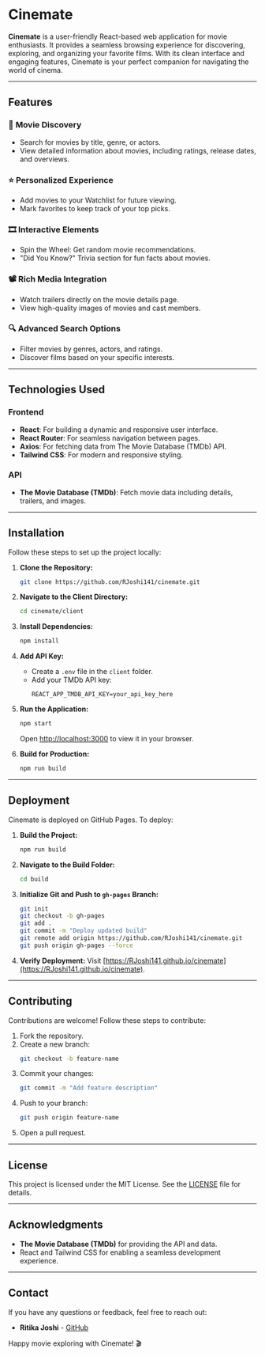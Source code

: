 # Cinemate

**Cinemate** is a user-friendly React-based web application for movie enthusiasts. It provides a seamless browsing experience for discovering, exploring, and organizing your favorite films. With its clean interface and engaging features, Cinemate is your perfect companion for navigating the world of cinema.

---

## Features

### 🎥 **Movie Discovery**
- Search for movies by title, genre, or actors.
- View detailed information about movies, including ratings, release dates, and overviews.

### ⭐ **Personalized Experience**
- Add movies to your Watchlist for future viewing.
- Mark favorites to keep track of your top picks.

### 🎞️ **Interactive Elements**
- Spin the Wheel: Get random movie recommendations.
- "Did You Know?" Trivia section for fun facts about movies.

### 📽️ **Rich Media Integration**
- Watch trailers directly on the movie details page.
- View high-quality images of movies and cast members.

### 🔍 **Advanced Search Options**
- Filter movies by genres, actors, and ratings.
- Discover films based on your specific interests.

---

## Technologies Used

### Frontend
- **React**: For building a dynamic and responsive user interface.
- **React Router**: For seamless navigation between pages.
- **Axios**: For fetching data from The Movie Database (TMDb) API.
- **Tailwind CSS**: For modern and responsive styling.

### API
- **The Movie Database (TMDb)**: Fetch movie data including details, trailers, and images.

---

## Installation

Follow these steps to set up the project locally:

1. **Clone the Repository:**
   ```bash
   git clone https://github.com/RJoshi141/cinemate.git
   ```

2. **Navigate to the Client Directory:**
   ```bash
   cd cinemate/client
   ```

3. **Install Dependencies:**
   ```bash
   npm install
   ```

4. **Add API Key:**
   - Create a `.env` file in the `client` folder.
   - Add your TMDb API key:
     ```env
     REACT_APP_TMDB_API_KEY=your_api_key_here
     ```

5. **Run the Application:**
   ```bash
   npm start
   ```
   Open [http://localhost:3000](http://localhost:3000) to view it in your browser.

6. **Build for Production:**
   ```bash
   npm run build
   ```

---

## Deployment

Cinemate is deployed on GitHub Pages. To deploy:

1. **Build the Project:**
   ```bash
   npm run build
   ```

2. **Navigate to the Build Folder:**
   ```bash
   cd build
   ```

3. **Initialize Git and Push to `gh-pages` Branch:**
   ```bash
   git init
   git checkout -b gh-pages
   git add .
   git commit -m "Deploy updated build"
   git remote add origin https://github.com/RJoshi141/cinemate.git
   git push origin gh-pages --force
   ```

4. **Verify Deployment:**
   Visit [https://RJoshi141.github.io/cinemate](https://RJoshi141.github.io/cinemate).

---

## Contributing

Contributions are welcome! Follow these steps to contribute:

1. Fork the repository.
2. Create a new branch:
   ```bash
   git checkout -b feature-name
   ```
3. Commit your changes:
   ```bash
   git commit -m "Add feature description"
   ```
4. Push to your branch:
   ```bash
   git push origin feature-name
   ```
5. Open a pull request.

---

## License

This project is licensed under the MIT License. See the [LICENSE](LICENSE) file for details.

---

## Acknowledgments

- **The Movie Database (TMDb)** for providing the API and data.
- React and Tailwind CSS for enabling a seamless development experience.

---

## Contact

If you have any questions or feedback, feel free to reach out:
- **Ritika Joshi** - [GitHub](https://github.com/RJoshi141)

Happy movie exploring with Cinemate! 🎬

